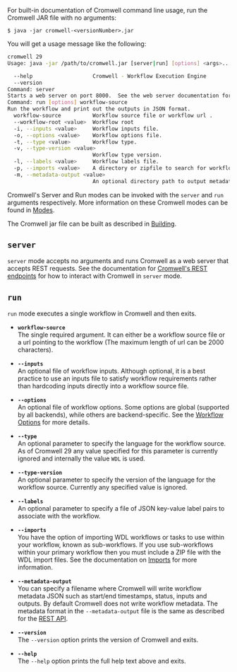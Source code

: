 
For built-in documentation of Cromwell command line usage, run the Cromwell JAR file with no arguments:

`$ java -jar cromwell-<versionNumber>.jar`

You will get a usage message like the following:

```bash
cromwell 29
Usage: java -jar /path/to/cromwell.jar [server|run] [options] <args>...

  --help                   Cromwell - Workflow Execution Engine
  --version                
Command: server
Starts a web server on port 8000.  See the web server documentation for more details about the API endpoints.
Command: run [options] workflow-source
Run the workflow and print out the outputs in JSON format.
  workflow-source          Workflow source file or workflow url .
  --workflow-root <value>  Workflow root
  -i, --inputs <value>     Workflow inputs file.
  -o, --options <value>    Workflow options file.
  -t, --type <value>       Workflow type.
  -v, --type-version <value>
                           Workflow type version.
  -l, --labels <value>     Workflow labels file.
  -p, --imports <value>    A directory or zipfile to search for workflow imports.
  -m, --metadata-output <value>
                           An optional directory path to output metadata.
```

Cromwell's Server and Run modes can be invoked with the `server` and `run` arguments respectively. More information on these Cromwell modes can be found in [Modes](Modes).

The Cromwell jar file can be built as described in [Building](Building). 

## `server`

`server` mode accepts no arguments and runs Cromwell as a web server that accepts REST requests. See the documentation for [Cromwell's REST endpoints](/api/RESTAPI) for how to interact with Cromwell in `server` mode.

## `run`

`run` mode executes a single workflow in Cromwell and then exits.

* **`workflow-source`**  
The single required argument. It can either be a workflow source file or a url pointing to the workflow (The maximum length of url can be 2000 characters).
 
* **`--inputs`**  
An optional file of workflow inputs.  Although optional, it is a best practice to use an inputs file to satisfy workflow
requirements rather than hardcoding inputs directly into a workflow source file.

* **`--options`**  
An optional file of workflow options.  Some options are global (supported by all backends), while others are backend-specific. See the [Workflow Options](wf_options/Overview) for more details.

* **`--type`**  
An optional parameter to specify the language for the workflow source. As of Cromwell 29 any value specified for this parameter is currently ignored and internally the value `WDL` is used.

* **`--type-version`**  
An optional parameter to specify the version of the language for the workflow source. Currently any specified value is ignored.

* **`--labels`**  
An optional parameter to specify a file of JSON key-value label pairs to associate with the workflow.

* **`--imports`**  
You have the option of importing WDL workflows or tasks to use within your workflow, known as sub-workflows.
If you use sub-workflows within your primary workflow then you must include a ZIP file with the WDL import files.
See the documentation on [Imports](Imports) for more information.

* **`--metadata-output`**  
You can specify a filename where Cromwell will write workflow metadata JSON such as start/end timestamps, status, inputs and outputs. By default Cromwell does not write workflow metadata. The metadata format in the `--metadata-output` file is the same as described for the [REST API](api/RESTAPI#get-workflow-and-call-level-metadata-for-a-specified-workflow).

* **`--version`**  
The `--version` option prints the version of Cromwell and exits.

* **`--help`**  
The `--help` option prints the full help text above and exits.
